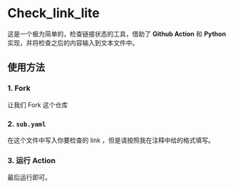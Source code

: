 # Check_link_lite

这是一个极为简单的，检查链接状态的工具，借助了 **Github Action** 和 **Python** 实现，并将检查之后的内容输入到文本文件中。



## 使用方法

### 1. Fork

让我们 Fork 这个仓库

### 2. `sub.yaml`

在这个文件中写入你要检查的 link ，但是请按照我在注释中给的格式填写。

### 3. 运行 Action

最后运行即可。